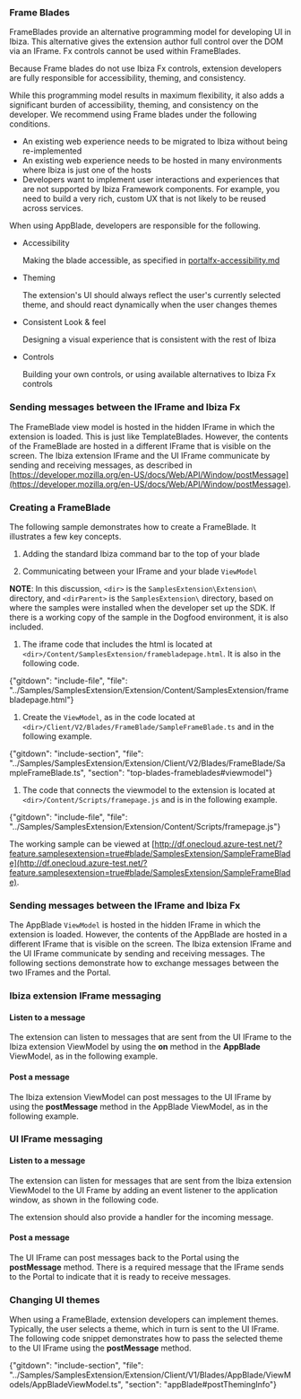 ### Frame Blades

FrameBlades provide an alternative programming model for developing UI in Ibiza. This alternative gives the extension author full control over the DOM via an IFrame. Fx controls cannot be used within FrameBlades. 

Because Frame blades do not use Ibiza Fx controls, extension developers are fully responsible for accessibility, theming, and consistency.

While this programming model results in maximum flexibility, it  also adds a significant burden of accessibility, theming, and consistency on the developer.   We recommend using Frame blades under the following conditions.

*  An existing web experience needs to be migrated to Ibiza without being re-implemented
*  An existing web experience needs to be hosted in many environments where Ibiza is just one of the hosts
* Developers want to implement user interactions and experiences that are not supported by Ibiza Framework components. For example, you need to build a very rich, custom UX that is not likely to be reused across services.

When using AppBlade, developers are responsible for the following.

* Accessibility

    Making the blade accessible, as specified in [portalfx-accessibility.md](portalfx-accessibility.md)

* Theming

    The extension's UI should always reflect the user's currently selected theme, and should react dynamically when the user changes themes

* Consistent Look & feel

    Designing a visual experience that is consistent with the rest of Ibiza

* Controls

    Building your own controls, or using available alternatives to Ibiza Fx controls

### Sending messages between the IFrame and Ibiza Fx

The FrameBlade view model is hosted in the hidden IFrame in which the extension is loaded. This is just like TemplateBlades. However, the contents of the FrameBlade are hosted in a different IFrame that is visible on the screen. The Ibiza extension IFrame and the UI IFrame communicate by sending and receiving messages, as described in [https://developer.mozilla.org/en-US/docs/Web/API/Window/postMessage](https://developer.mozilla.org/en-US/docs/Web/API/Window/postMessage).

### Creating a FrameBlade

The following sample demonstrates how to create a FrameBlade. It illustrates a few key concepts.

1. Adding the standard Ibiza command bar to the top of your blade

1. Communicating between your IFrame and your blade `ViewModel`

**NOTE**: In this discussion, `<dir>` is the `SamplesExtension\Extension\` directory, and  `<dirParent>`  is the `SamplesExtension\` directory, based on where the samples were installed when the developer set up the SDK. If there is a working copy of the sample in the Dogfood environment, it is also included.

1. The iframe code that includes the html is located at `<dir>/Content/SamplesExtension/framebladepage.html`.  It is also in the following code.

{"gitdown": "include-file", "file": 
"../Samples/SamplesExtension/Extension/Content/SamplesExtension/framebladepage.html"}

1. Create the `ViewModel`, as in the code located at  `<dir>/Client/V2/Blades/FrameBlade/SampleFrameBlade.ts` and in the following example.

{"gitdown": "include-section", "file": "../Samples/SamplesExtension/Extension/Client/V2/Blades/FrameBlade/SampleFrameBlade.ts", "section": "top-blades-frameblades#viewmodel"}

1. The code that connects the viewmodel to the extension is located at  `<dir>/Content/Scripts/framepage.js` and is in the following example.

{"gitdown": "include-file", "file": 
"../Samples/SamplesExtension/Extension/Content/Scripts/framepage.js"}

The working sample can be viewed at [http://df.onecloud.azure-test.net/?feature.samplesextension=true#blade/SamplesExtension/SampleFrameBlade](http://df.onecloud.azure-test.net/?feature.samplesextension=true#blade/SamplesExtension/SampleFrameBlade).

### Sending messages between the IFrame and Ibiza Fx

The AppBlade `ViewModel` is hosted in the hidden IFrame in which the extension is loaded. However, the contents of the AppBlade are hosted in a different IFrame that is visible on the screen. The Ibiza extension IFrame and the UI IFrame communicate by sending and receiving messages. The following sections demonstrate how to exchange messages between the two IFrames and the Portal.

### Ibiza extension IFrame messaging

#### Listen to a message

The extension can listen to messages that are sent from the UI IFrame to the Ibiza extension ViewModel by using the **on** method in the **AppBlade** ViewModel, as in the following example.

#### Post a message

The Ibiza extension ViewModel can post messages to the UI IFrame by using the **postMessage** method in the AppBlade ViewModel, as in the following example.

### UI IFrame messaging

#### Listen to a message

The extension can listen for messages that are sent from the Ibiza extension ViewModel to the UI Frame by adding an event listener to the application window, as shown in the following code.

The extension should also provide a handler for the incoming message. 

#### Post a message

The  UI IFrame can post messages back to the Portal using the **postMessage** method. There is a required message that the  IFrame sends to the Portal to indicate that it is ready to receive messages.

### Changing UI themes

When using a FrameBlade, extension developers can implement themes. Typically, the user selects a theme, which in turn is sent to the UI IFrame. The following code snippet demonstrates how to pass the selected theme to the UI IFrame using the **postMessage** method.

{"gitdown": "include-section", "file": "../Samples/SamplesExtension/Extension/Client/V1/Blades/AppBlade/ViewModels/AppBladeViewModel.ts", "section": "appBlade#postThemingInfo"}
